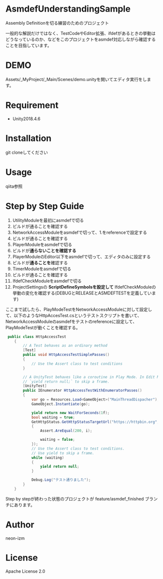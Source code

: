 # AsmdefUnderstandingSample
Assembly Definitionを切る練習のためのプロジェクト

一般的な解説だけではなく、TestCodeやEditor拡張、ifdefがあるときの挙動はどうなっているのか、などをこのプロジェクトをasmdef対応しながら確認することを目指しています。

# DEMO
 Assets/_MyProject/_Main/Scenes/demo.unityを開いてエディタ実行をします。
 
 
# Requirement
 
* Unity2018.4.6

# Installation
git cloneしてください
 
# Usage

qiita参照

# Step by Step Guide
1. UtilityModuleを最初にasmdefで切る
2. ビルドが通ることを確認する
3. NetworkAccessModuleをasmdefで切って、1.をreferenceで設定する
4. ビルドが通ることを確認する
5. PlayerModuleをasmdefで切る
6. ビルドが**通らないことを確認する**
7. PlayerModuleのEditor以下をasmdefで切って、エディタのみに設定する
8. ビルドが**通ることを**確認する
6. TimerModuleをasmdefで切る
7. ビルドが通ることを確認する
8. IfdefCheckModuleをasmdefで切る
9. ProjectSettingsの **ScriptDefineSymbolsを設定して** IfdefCheckModuleの挙動の変化を確認する(DEBUGとRELEASEとASMDEFTESTを定義しています)

ここまで試したら、PlayModeTestをNetworkAccessModuleに対して設定して、以下のようなHttpAccesTest.csというテストスクリプトを書いて、NetworkAccessModuleのasmdefをテストのreferenceに設定して、PlayModeTestが動くことを確認する。
```csharp
 public class HttpAccessTest
    {
        // A Test behaves as an ordinary method
        [Test]
        public void HttpAccessTestSimplePasses()
        {
            // Use the Assert class to test conditions
        }

        // A UnityTest behaves like a coroutine in Play Mode. In Edit Mode you can use
        // `yield return null;` to skip a frame.
        [UnityTest]
        public IEnumerator HttpAccessTestWithEnumeratorPasses()
        {
            var go = Resources.Load<GameObject>("MainThreadDispacher");
            GameObject.Instantiate(go);

            yield return new WaitForSeconds(1f);
            bool waiting = true;
            GetHttpStatus.GetHttpStatusTargetUrl("https://httpbin.org", i =>
            {
                Assert.AreEqual(200, i);

                waiting = false;
            });
            // Use the Assert class to test conditions.
            // Use yield to skip a frame.
            while (waiting)
            {
                yield return null;
            }

            Debug.Log("テスト通りました");
        }
    }
```

Step by stepが終わった状態のプロジェクトが
feature/asmdef_finished ブランチにあります。


# Author
neon-izm 
 
# License
Apache License 2.0
